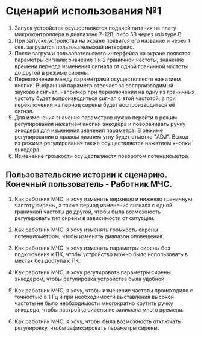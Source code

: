 # Сценарий использования №1
1. Запуск устройства осуществляется подачей питания на плату микроконтроллера в диапазоне 7-12В, либо 5В через usb type B.
2. При запуске устройства на экране появится его название и через 1 сек. загрузится пользовательский интерфейс.
3. После загрузки пользовательского интерфейса на экране появятся параметры сигнала: значение 1 и 2 граничной частоты, значение времени периода изменения сигнала от одной граничной частоты до другой в режиме сирены.
4. Переключение между параметрами осуществляестя нажатием кнопки. Выбранный параметр отвечает за воспроизводимый звуковой сигнал, например при переключении на одну из граничных частоту будет вопроизводиться сигнал с этой частотой, а при переключении на период сирены будет воспроизводиться её сигнал.
5. Для изменения значения параметров нужно перейти в режим регулирования нажатием кнопки энкодера и поворачивать ручку энкодера для изменения значения параметра. В режиме регулирования в правом нижнем углу будет отметка "ADJ". Выход из режима регулирования также осуществляется нажатием кнопки энкодера.
6. Изменение громкости осуществляестя поворотом потенциометра.

## Пользовательские истории к сценарию. Конечный пользователь - Работник МЧС.

1) Как работник МЧС, я хочу изменять верхнюю и нижнюю граничную частоту сирены, 
а также период изменения сигнала с одной граничной частоты до другой, 
чтобы была возможность регулировать тип сирены в зависимости от ситуации. 

2) Как работник МЧС, я хочу изменять громкость сирены потенциометром, 
чтобы изменять диапазон оповещения. 

3) Как работник МЧС, я хочу изменять параметры сирены без подключения к ПК, 
чтобы устройство можно было использовать в местах без доступа к ПК.

4) Как работник МЧС, я хочу регулировать параметры сирены энкодером, 
чтобы регулировка устройства была удобной.

5) Как работник МЧС, я хочу, чтобы изменение частоты происходило с точностью в 1 Гц и 
при необходимости выставления высокой частоты не было необходимости многократно крутить ручку энкодера, 
чтобы настройка сирены не занимала много времени. 

6) Как работник МЧС, я хочу, чтобы была возможность отключать регулировку, 
чтобы зафиксировать параметры сирены. 
